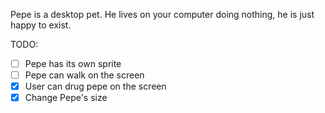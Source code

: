 Pepe is a desktop pet. He lives on your computer doing nothing, he is just happy to exist.

TODO:
- [ ] Pepe has its own sprite
- [ ] Pepe can walk on the screen
- [x] User can drug pepe on the screen
- [x] Change Pepe's size

